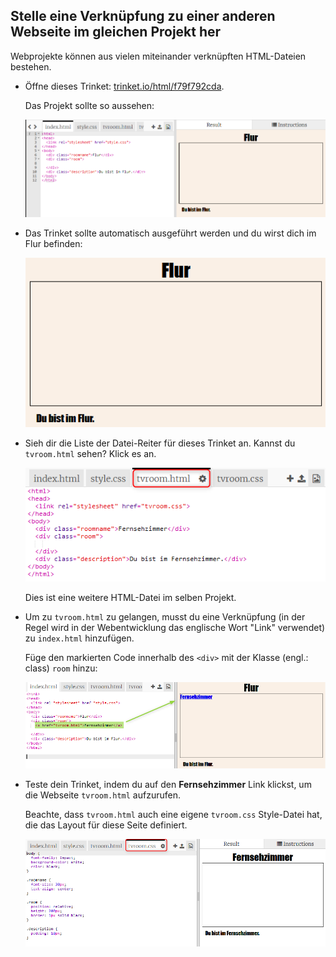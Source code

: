 ## Stelle eine Verknüpfung zu einer anderen Webseite im gleichen Projekt her

Webprojekte können aus vielen miteinander verknüpften HTML-Dateien bestehen.

+ Öffne dieses Trinket: <a href="https://trinket.io/html/f79f792cda" target="_blank">trinket.io/html/f79f792cda</a>.
    
    Das Projekt sollte so aussehen:
    
    ![Screenshot](images/rooms-starter.png)

+ Das Trinket sollte automatisch ausgeführt werden und du wirst dich im Flur befinden:
    
    ![screenshot](images/rooms-hall-start.png)

+ Sieh dir die Liste der Datei-Reiter für dieses Trinket an. Kannst du `tvroom.html` sehen? Klick es an.
    
    ![Screenshot](images/rooms-tvroom-html.png)
    
    Dies ist eine weitere HTML-Datei im selben Projekt.

+ Um zu `tvroom.html` zu gelangen, musst du eine Verknüpfung (in der Regel wird in der Webentwicklung das englische Wort "Link" verwendet) zu `index.html` hinzufügen.
    
    Füge den markierten Code innerhalb des `<div>` mit der Klasse (engl.: class) `room` hinzu:
    
    ![Screenshot](images/rooms-link-tvroom.png)

+ Teste dein Trinket, indem du auf den **Fernsehzimmer** Link klickst, um die Webseite `tvroom.html` aufzurufen.
    
    Beachte, dass `tvroom.html` auch eine eigene `tvroom.css` Style-Datei hat, die das Layout für diese Seite definiert.
    
    ![Screenshot](images/rooms-tvroom-unstyled.png)
